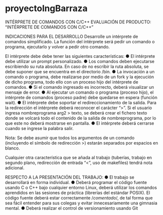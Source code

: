 # proyectoIngBarraza
INTÉRPRETE DE COMANDOS CON C/C++
EVALUACIÓN DE PRODUCTO: “INTÉRPRETE DE COMANDOS CON C/C++”

INDICACIONES PARA EL DESARROLLO
Desarrolle un intérprete de comandos simplificado. La función del intérprete será pedir un comando o
programa, ejecutarlo y volver a pedir otro comando.

El intérprete debe debe tener las siguientes características:
  ● El intérprete debe utilizar un prompt personalizado.
  ● Los comandos deben ejecutarse escribiendo su ruta absoluta. En caso de no escribir la ruta
    absoluta, se debe suponer que se encuentra en el directorio /bin.
  ● La invocación a un comando o programa, debe realizarse por medio de un fork y la ejecución de
    dicho programa, todo ello con un proceso hijo del intérprete de comandos.
  ● Si el comando ingresado es incorrecto, deberá visualizar un mensaje de error.
  ● Al ejecutar un comando o programa (proceso hijo), el intérprete de comandos (proceso padre)
    debe quedarse en espera (función wait).
  ● El intérprete debe soportar el redireccionamiento de la salida. Para la redirección el intérprete
    deberá reconocer el carácter “>”. Si el usuario ingresa nombreprograma arg2 > texto, se deberá
    crear el fichero texto donde se volcará todo el contenido de la salida de nombreprograma, por lo
    que este no deberá mostrarse en pantalla.
  ● El intérprete deberá cerrarse cuando se ingrese la palabra salir.
  
Nota: Se debe asumir que todos los argumentos de un comando (incluyendo el símbolo de redirección >)
estarán separados por espacios en blanco.

Cualquier otra característica que se añada al trabajo (tuberías, trabajo en segundo plano, redirección de
entrada “<”, uso de makefiles) tendrá nota adicional.

RESPECTO A LA PRESENTACIÓN DEL TRABAJO:
  ● El trabajo se desarrollará en forma individual.
  ● Deberá programar el código fuente usando C o C++ bajo cualquier entorno Linux, deberá utilizar los
    comandos aprendidos en las sesiones de práctica (librerías del estándar POSIX). El código fuente
    deberá estar correctamente /*comentado*/, de tal forma que sea fácil entender para sus colegas
    y evitar innecesariamente una gimnasia mental.
  ● Deberá realizar el control de versionamiento usando Git
